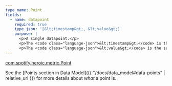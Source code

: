 ```yaml
---
type_name: Point
fields:
  - name: datapoint
    required: true
    type_json: '[&lt;timestamp&gt;, &lt;value&gt;]'
    purpose: |
      <p>A single datapoint.</p>
      <p>The <code class="language-json">&lt;timestamp&gt;</code> is the number of milliseconds since unix epoch.</p>
      <p>The <code class="language-json">&lt;value&gt;</code> is the sample value.</p>
---
```

<a href="https://github.com/spotify/heroic/blob/master/heroic-component/src/main/java/com/spotify/heroic/metric/Point.kt">com.spotify.heroic.metric.Point</a>

See the [Points section in Data Model]({{ "/docs/data_model#data-points" | relative_url }})
for more details about <em>what</em> a point is.
